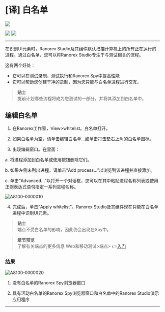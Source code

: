 # [译] 白名单

[![](https://img.shields.io/badge/OfficialPage-ClickMe-blue.svg?longCache=true&style=flat-square)][0]  

[![](https://img.shields.io/badge/Translator-TaylorTaurus-42B983.svg?longCache=true&style=flat-square)](https://github.com/taylortaurus) 
![](https://img.shields.io/badge/TranslateTime-2019年9月10日-green.svg?longCache=true&style=flat-square)

---

在识别UI元素时，Ranorex Studio及其组件默认扫描计算机上的所有正在运行的进程。通过白名单，您可以将Ranorex Studio专注于与测试相关的流程。

这有两个好处：

- 它可以在测试录制，测试执行和Ranorex Spy中提高性能
- 它可以帮助您创建干净的录制，因为您只能与白名单进程进行交互。


>**贴士**            
提前计划哪些流程将成为您测试的一部分，并将其添加到白名单中。

## 编辑白名单
1. 在Ranorex工作室，View>whitelist。白名单打开。

2. 如果白名单为空，请单击编辑白名单...或单击打击垫右上角的白名单图标。

3. 出现编辑窗口。在里面：

a. 将进程添加到白名单或使用按钮删除它们。

b. 如果左侧未列出进程，请单击“Add process...”以浏览到该进程并直接添加。

c. 单击“Advanced...”以打开一个对话框，您可以在其中粘贴进程名称列表或使用正则表达式语句指定一系列进程名称。

![A8100-0000010](https://gitee.com/taylortaurus/RX_UserGuide_GitBook_Picbed/raw/master/whitelisting/A8100-0000010.png)


4. 完成后，单击“Apply whitelist”。Ranorex Studio及其组件现在只能在白名单进程中识别UI元素。

>**贴士**                 
端点不受白名单的影响，因此仍会出现在Spy中。

>**章节预览**          
了解有关端点的更多信息
Web和移动测试>端点> 👉[入门][1]

### **结果**  

![A8100-0000020](https://gitee.com/taylortaurus/RX_UserGuide_GitBook_Picbed/raw/master/whitelisting/A8100-0000020.png)

1. 没有白名单的Ranorex Spy浏览器窗口

2. 具有活动白名单的Ranorex Spy浏览器窗口和白名单中的Ranorex Studio演示应用程序


---

[0]: https://www.ranorex.com/help/latest/ranorex-studio-fundamentals/whitelisting/

[1]:.\web-mobile-testing\Endpoints\getting-started.html

